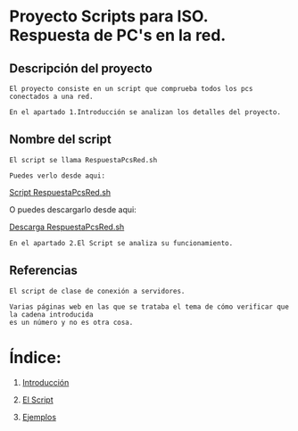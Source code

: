 # Proyecto Scripts para ISO. Respuesta de PC's en la red.

## Descripción del proyecto

	El proyecto consiste en un script que comprueba todos los pcs conectados a una red.

	En el apartado 1.Introducción se analizan los detalles del proyecto.

## Nombre del script

	El script se llama RespuestaPcsRed.sh
	
	Puedes verlo desde aqui:

[Script RespuestaPcsRed.sh](https://github.com/mikkgh/Linux-Scripts/blob/main/archivos/RespuestaPcsRed.sh)


O puedes descargarlo desde aqui:

[Descarga RespuestaPcsRed.sh](https://github.com/mikkgh/Linux-Scripts/blob/main/archivos/RespuestaPcsRed.zip)

	En el apartado 2.El Script se analiza su funcionamiento.

## Referencias

	El script de clase de conexión a servidores.
	
	Varias páginas web en las que se trataba el tema de cómo verificar que la cadena introducida 
	es un número y no es otra cosa.

# Índice:

1. [Introducción](https://github.com/mikkgh/Linux-Scripts/blob/main/Introducción.md)

2. [El Script](https://github.com/mikkgh/Linux-Scripts/blob/main/Script.md)

3. [Ejemplos](https://github.com/mikkgh/Linux-Scripts/blob/main/Ejemplos.md)


